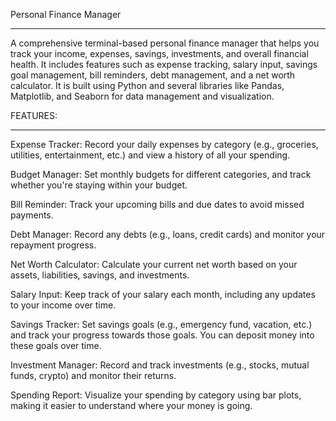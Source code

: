 Personal Finance Manager
_________________________
A comprehensive terminal-based personal finance manager that helps you track your income,
expenses, savings, investments, and overall financial health. It includes features 
such as expense tracking, salary input, savings goal management, bill reminders, debt management,
and a net worth calculator. It is built using Python and several libraries like Pandas, Matplotlib,
and Seaborn for data management and visualization.



FEATURES:
____________
Expense Tracker:
Record your daily expenses by category (e.g., groceries, utilities, entertainment, etc.) and view a history of all your spending.

Budget Manager:
Set monthly budgets for different categories, and track whether you're staying within your budget.

Bill Reminder:
Track your upcoming bills and due dates to avoid missed payments.

Debt Manager:
Record any debts (e.g., loans, credit cards) and monitor your repayment progress.

Net Worth Calculator:
Calculate your current net worth based on your assets, liabilities, savings, and investments.

Salary Input:
Keep track of your salary each month, including any updates to your income over time.

Savings Tracker:
Set savings goals (e.g., emergency fund, vacation, etc.) and track your progress towards those goals. You can deposit money into these goals over time.

Investment Manager:
Record and track investments (e.g., stocks, mutual funds, crypto) and monitor their returns.

Spending Report:
Visualize your spending by category using bar plots, making it easier to understand where your money is going.



